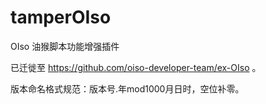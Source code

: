 # tamperOIso
OIso 油猴脚本功能增强插件

已迁徙至 https://github.com/oiso-developer-team/ex-OIso 。

版本命名格式规范：版本号.年mod1000月日时，空位补零。
